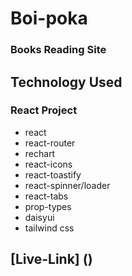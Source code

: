 # Boi-poka

### Books Reading Site

## Technology Used

### React Project

- react
- react-router
- rechart
- react-icons
- react-toastify
- react-spinner/loader
- react-tabs
- prop-types
- daisyui
- tailwind css

## [Live-Link] ()




